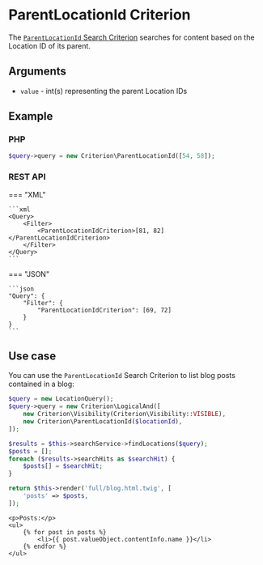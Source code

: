 # ParentLocationId Criterion

The [`ParentLocationId` Search Criterion](https://github.com/ibexa/core/blob/main/src/contracts/Repository/Values/Content/Query/Criterion/ParentLocationId.php)
searches for content based on the Location ID of its parent.

## Arguments

- `value` - int(s) representing the parent Location IDs

## Example

### PHP

``` php
$query->query = new Criterion\ParentLocationId([54, 58]);
```

### REST API

=== "XML"

    ```xml
    <Query>
        <Filter>
            <ParentLocationIdCriterion>[81, 82]</ParentLocationIdCriterion>
        </Filter>
    </Query>
    ```

=== "JSON"

    ```json
    "Query": {
        "Filter": {
            "ParentLocationIdCriterion": [69, 72]
        }
    }
    ```

## Use case

You can use the `ParentLocationId` Search Criterion to list blog posts contained in a blog:

``` php hl_lines="4"
$query = new LocationQuery();
$query->query = new Criterion\LogicalAnd([
    new Criterion\Visibility(Criterion\Visibility::VISIBLE),
    new Criterion\ParentLocationId($locationId),
]);

$results = $this->searchService->findLocations($query);
$posts = [];
foreach ($results->searchHits as $searchHit) {
    $posts[] = $searchHit;
}

return $this->render('full/blog.html.twig', [
    'posts' => $posts,
]);
```

``` html+twig
<p>Posts:</p>
<ul>
    {% for post in posts %}
        <li>{{ post.valueObject.contentInfo.name }}</li>
    {% endfor %}
</ul>
```
